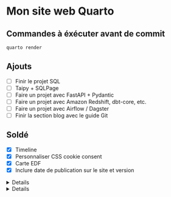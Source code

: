 # Mon site web Quarto

## Commandes à éxécuter avant de commit

```powershell
quarto render
```

## Ajouts

- [ ] Finir le projet SQL
- [ ] Taipy + SQLPage
- [ ] Faire un projet avec FastAPI + Pydantic
- [ ] Faire un projet avec Amazon Redshift, dbt-core, etc.
- [ ] Faire un projet avec Airflow / Dagster
- [ ] Finir la section blog avec le guide Git

## Soldé

- [x] Timeline
- [x] Personnaliser CSS cookie consent
- [x] Carte EDF
- [x] Inclure date de publication sur le site et version

<details>

## Timeline

::: {.timeline-event}
::: {.timeline-point .bg_1}
:::
::: {.timeline-content}
::: {.timeline-border .bg_1}
:::
::: {.timeline-description}

## Data Engineer `@New Company`

{{< fa calendar-days >}} 10/2024 -- Aujourd'hui

{{< fa location-dot >}} Lyon, France

:::
:::
:::
  
</details>

<details>

### Section Recommandation

**XXX XXXXX**, Safran Seats -- Chief Data Officer

> *"blablabla"*

**XXX XXXXX**, Safran Seats -- Data Architect

</details>
